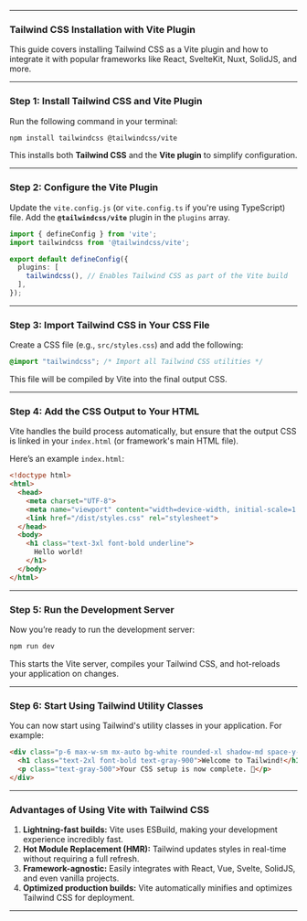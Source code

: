 
---

### **Tailwind CSS Installation with Vite Plugin**

This guide covers installing Tailwind CSS as a Vite plugin and how to integrate it with popular frameworks like React, SvelteKit, Nuxt, SolidJS, and more.

---

### **Step 1: Install Tailwind CSS and Vite Plugin**

Run the following command in your terminal:

```bash
npm install tailwindcss @tailwindcss/vite
```

This installs both **Tailwind CSS** and the **Vite plugin** to simplify configuration.

---

### **Step 2: Configure the Vite Plugin**

Update the `vite.config.js` (or `vite.config.ts` if you're using TypeScript) file. Add the **`@tailwindcss/vite`** plugin in the `plugins` array.

```typescript
import { defineConfig } from 'vite';
import tailwindcss from '@tailwindcss/vite';

export default defineConfig({
  plugins: [
    tailwindcss(), // Enables Tailwind CSS as part of the Vite build
  ],
});
```

---

### **Step 3: Import Tailwind CSS in Your CSS File**

Create a CSS file (e.g., `src/styles.css`) and add the following:

```css
@import "tailwindcss"; /* Import all Tailwind CSS utilities */
```

This file will be compiled by Vite into the final output CSS.

---

### **Step 4: Add the CSS Output to Your HTML**

Vite handles the build process automatically, but ensure that the output CSS is linked in your `index.html` (or framework's main HTML file).

Here’s an example `index.html`:

```html
<!doctype html>
<html>
  <head>
    <meta charset="UTF-8">
    <meta name="viewport" content="width=device-width, initial-scale=1.0">
    <link href="/dist/styles.css" rel="stylesheet">
  </head>
  <body>
    <h1 class="text-3xl font-bold underline">
      Hello world!
    </h1>
  </body>
</html>
```

---

### **Step 5: Run the Development Server**

Now you’re ready to run the development server:

```bash
npm run dev
```

This starts the Vite server, compiles your Tailwind CSS, and hot-reloads your application on changes.

---

### **Step 6: Start Using Tailwind Utility Classes**

You can now start using Tailwind's utility classes in your application. For example:

```html
<div class="p-6 max-w-sm mx-auto bg-white rounded-xl shadow-md space-y-4">
  <h1 class="text-2xl font-bold text-gray-900">Welcome to Tailwind!</h1>
  <p class="text-gray-500">Your CSS setup is now complete. 🎉</p>
</div>
```

---

### **Advantages of Using Vite with Tailwind CSS**
1. **Lightning-fast builds:** Vite uses ESBuild, making your development experience incredibly fast.
2. **Hot Module Replacement (HMR):** Tailwind updates styles in real-time without requiring a full refresh.
3. **Framework-agnostic:** Easily integrates with React, Vue, Svelte, SolidJS, and even vanilla projects.
4. **Optimized production builds:** Vite automatically minifies and optimizes Tailwind CSS for deployment.

---
